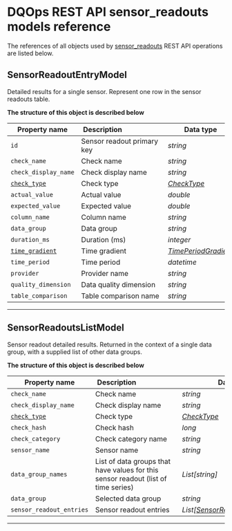 # DQOps REST API sensor_readouts models reference
The references of all objects used by [sensor_readouts](/docs/client/operations/sensor_readouts.md) REST API operations are listed below.


## SensorReadoutEntryModel
Detailed results for a single sensor. Represent one row in the sensor readouts table.


**The structure of this object is described below**


|&nbsp;Property&nbsp;name&nbsp;|&nbsp;Description&nbsp;&nbsp;&nbsp;&nbsp;&nbsp;&nbsp;&nbsp;&nbsp;&nbsp;&nbsp;&nbsp;&nbsp;&nbsp;&nbsp;&nbsp;&nbsp;&nbsp;&nbsp;&nbsp;&nbsp;&nbsp;|&nbsp;Data&nbsp;type&nbsp;|
|---------------|---------------------------------|-----------|
|<span class="no-wrap-code">`id`</span>|Sensor readout primary key|*string*|
|<span class="no-wrap-code">`check_name`</span>|Check name|*string*|
|<span class="no-wrap-code">`check_display_name`</span>|Check display name|*string*|
|<span class="no-wrap-code">[`check_type`](\docs\client\models\table_comparisons.md#checktype)</span>|Check type|*[CheckType](\docs\client\models\table_comparisons.md#checktype)*|
|<span class="no-wrap-code">`actual_value`</span>|Actual value|*double*|
|<span class="no-wrap-code">`expected_value`</span>|Expected value|*double*|
|<span class="no-wrap-code">`column_name`</span>|Column name|*string*|
|<span class="no-wrap-code">`data_group`</span>|Data group|*string*|
|<span class="no-wrap-code">`duration_ms`</span>|Duration (ms)|*integer*|
|<span class="no-wrap-code">[`time_gradient`](\docs\client\models\errors.md#timeperiodgradient)</span>|Time gradient|*[TimePeriodGradient](\docs\client\models\errors.md#timeperiodgradient)*|
|<span class="no-wrap-code">`time_period`</span>|Time period|*datetime*|
|<span class="no-wrap-code">`provider`</span>|Provider name|*string*|
|<span class="no-wrap-code">`quality_dimension`</span>|Data quality dimension|*string*|
|<span class="no-wrap-code">`table_comparison`</span>|Table comparison name|*string*|


___

## SensorReadoutsListModel
Sensor readout detailed results. Returned in the context of a single data group, with a supplied list of other data groups.


**The structure of this object is described below**


|&nbsp;Property&nbsp;name&nbsp;|&nbsp;Description&nbsp;&nbsp;&nbsp;&nbsp;&nbsp;&nbsp;&nbsp;&nbsp;&nbsp;&nbsp;&nbsp;&nbsp;&nbsp;&nbsp;&nbsp;&nbsp;&nbsp;&nbsp;&nbsp;&nbsp;&nbsp;|&nbsp;Data&nbsp;type&nbsp;|
|---------------|---------------------------------|-----------|
|<span class="no-wrap-code">`check_name`</span>|Check name|*string*|
|<span class="no-wrap-code">`check_display_name`</span>|Check display name|*string*|
|<span class="no-wrap-code">[`check_type`](\docs\client\models\table_comparisons.md#checktype)</span>|Check type|*[CheckType](\docs\client\models\table_comparisons.md#checktype)*|
|<span class="no-wrap-code">`check_hash`</span>|Check hash|*long*|
|<span class="no-wrap-code">`check_category`</span>|Check category name|*string*|
|<span class="no-wrap-code">`sensor_name`</span>|Sensor name|*string*|
|<span class="no-wrap-code">`data_group_names`</span>|List of data groups that have values for this sensor readout (list of time series)|*List[string]*|
|<span class="no-wrap-code">`data_group`</span>|Selected data group|*string*|
|<span class="no-wrap-code">`sensor_readout_entries`</span>|Sensor readout entries|*List[[SensorReadoutEntryModel](#sensorreadoutentrymodel)]*|


___

